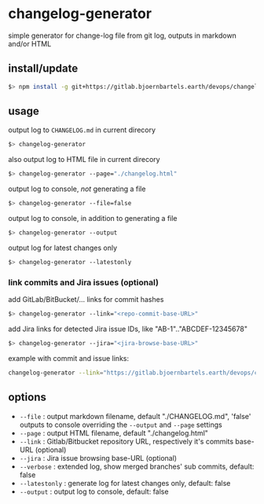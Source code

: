 # changelog-generator

simple generator for change-log file from git log, outputs in markdown and/or HTML

## install/update

```bash
$> npm install -g git+https://gitlab.bjoernbartels.earth/devops/changelog-generator.git
```

## usage

output log to `CHANGELOG.md` in current direcory
```bash
$> changelog-generator
```

also output log to HTML file in current direcory
```bash
$> changelog-generator --page="./changelog.html"
```

output log to console, *not* generating a file
```bash
$> changelog-generator --file=false
```

output log to console, in addition to generating a file
```bash
$> changelog-generator --output
```

output log for latest changes only
```bash
$> changelog-generator --latestonly
```

### link commits and Jira issues (optional)
 
add GitLab/BitBucket/... links for commit hashes
```bash
$> changelog-generator --link="<repo-commit-base-URL>"
```

add Jira links for detected Jira issue IDs, like "AB-1".."ABCDEF-12345678"
```bash
$> changelog-generator --jira="<jira-browse-base-URL>"
```

example with commit and issue links:

```bash
changelog-generator --link="https://gitlab.bjoernbartels.earth/devops/changelog-generator" --jira="https://jira.bjoernbartels.earth/browse"
```

## options

- `--file` : output markdown filename, default "./CHANGELOG.md", 'false' outputs to console overriding the `--output` and `--page` settings
- `--page` : output HTML filename, default "./changelog.html"
- `--link` : Gitlab/Bitbucket repository URL, respectively it's commits base-URL (optional)
- `--jira` : Jira issue browsing base-URL (optional)
- `--verbose` : extended log, show merged branches' sub commits, default: false
- `--latestonly` : generate log for latest changes only, default: false
- `--output` : output log to console, default: false
